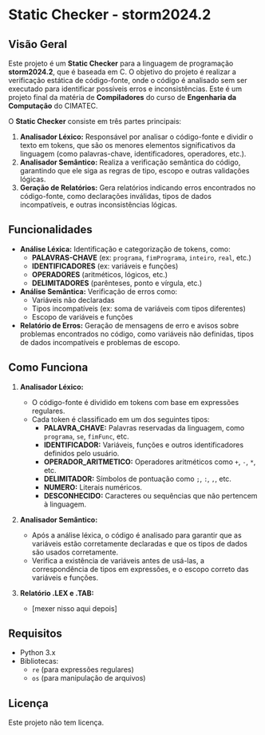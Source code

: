 # Static Checker - storm2024.2

## Visão Geral

Este projeto é um **Static Checker** para a linguagem de programação **storm2024.2**, que é baseada em C. O objetivo do projeto é realizar a verificação estática de código-fonte, onde o código é analisado sem ser executado para identificar possíveis erros e inconsistências. Este é um projeto final da matéria de **Compiladores** do curso de **Engenharia da Computação** do CIMATEC.

O **Static Checker** consiste em três partes principais:

1. **Analisador Léxico:** Responsável por analisar o código-fonte e dividir o texto em tokens, que são os menores elementos significativos da linguagem (como palavras-chave, identificadores, operadores, etc.).
2. **Analisador Semântico:** Realiza a verificação semântica do código, garantindo que ele siga as regras de tipo, escopo e outras validações lógicas. 
3. **Geração de Relatórios:** Gera relatórios indicando erros encontrados no código-fonte, como declarações inválidas, tipos de dados incompatíveis, e outras inconsistências lógicas.

## Funcionalidades

- **Análise Léxica:** Identificação e categorização de tokens, como:
  - **PALAVRAS-CHAVE** (ex: `programa`, `fimPrograma`, `inteiro`, `real`, etc.)
  - **IDENTIFICADORES** (ex: variáveis e funções)
  - **OPERADORES** (aritméticos, lógicos, etc.)
  - **DELIMITADORES** (parênteses, ponto e vírgula, etc.)
- **Análise Semântica:** Verificação de erros como:
  - Variáveis não declaradas
  - Tipos incompatíveis (ex: soma de variáveis com tipos diferentes)
  - Escopo de variáveis e funções
- **Relatório de Erros:** Geração de mensagens de erro e avisos sobre problemas encontrados no código, como variáveis não definidas, tipos de dados incompatíveis e problemas de escopo.

## Como Funciona

1. **Analisador Léxico:**
   - O código-fonte é dividido em tokens com base em expressões regulares.
   - Cada token é classificado em um dos seguintes tipos:
     - **PALAVRA_CHAVE:** Palavras reservadas da linguagem, como `programa`, `se`, `fimFunc`, etc.
     - **IDENTIFICADOR:** Variáveis, funções e outros identificadores definidos pelo usuário.
     - **OPERADOR_ARITMETICO:** Operadores aritméticos como `+`, `-`, `*`, etc.
     - **DELIMITADOR:** Símbolos de pontuação como `;`, `:`, `,`, etc.
     - **NUMERO:** Literais numéricos.
     - **DESCONHECIDO:** Caracteres ou sequências que não pertencem à linguagem.

2. **Analisador Semântico:**
   - Após a análise léxica, o código é analisado para garantir que as variáveis estão corretamente declaradas e que os tipos de dados são usados corretamente.
   - Verifica a existência de variáveis antes de usá-las, a correspondência de tipos em expressões, e o escopo correto das variáveis e funções.

3. **Relatório .LEX e .TAB:**
   - [mexer nisso aqui depois]


## Requisitos

- Python 3.x
- Bibliotecas:
  - `re` (para expressões regulares)
  - `os` (para manipulação de arquivos)


## Licença

Este projeto não tem licença.
